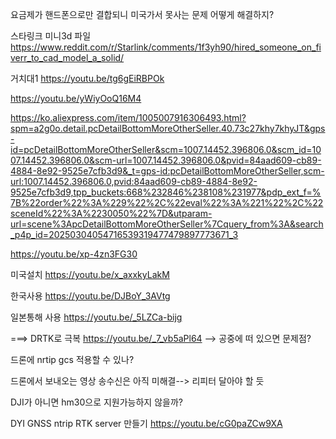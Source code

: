 
요금제가 핸드폰으로만 결합되니
미국가서 못사는 문제 어떻게 해결하지?


스타링크 미니3d 파일
https://www.reddit.com/r/Starlink/comments/1f3yh90/hired_someone_on_fiverr_to_cad_model_a_solid/

거치대1
https://youtu.be/tg6gEiRBPOk

https://youtu.be/yWiyOoQ16M4








https://ko.aliexpress.com/item/1005007916306493.html?spm=a2g0o.detail.pcDetailBottomMoreOtherSeller.40.73c27khy7khyJT&gps-id=pcDetailBottomMoreOtherSeller&scm=1007.14452.396806.0&scm_id=1007.14452.396806.0&scm-url=1007.14452.396806.0&pvid=84aad609-cb89-4884-8e92-9525e7cfb3d9&_t=gps-id:pcDetailBottomMoreOtherSeller,scm-url:1007.14452.396806.0,pvid:84aad609-cb89-4884-8e92-9525e7cfb3d9,tpp_buckets:668%232846%238108%231977&pdp_ext_f=%7B%22order%22%3A%229%22%2C%22eval%22%3A%221%22%2C%22sceneId%22%3A%2230050%22%7D&utparam-url=scene%3ApcDetailBottomMoreOtherSeller%7Cquery_from%3A&search_p4p_id=20250304054716539319477479897773671_3




https://youtu.be/xp-4zn3FG30

미국설치
https://youtu.be/x_axxkyLakM

한국사용
https://youtu.be/DJBoY_3AVtg

일본통해 사용
https://youtu.be/_5LZCa-bijg


===> DRTK로 극복
https://youtu.be/_7_vb5aPl64
--> 공중에 떠 있으면 문제점?

드론에 nrtip gcs 적용할 수 있나?



드론에서 보내오는 영상 송수신은 아직 미해결--> 리피터 달아야 할 듯


DJI가 아니면 hm30으로 지원가능하지 않을까?




DYI GNSS ntrip RTK server 만들기
https://youtu.be/cG0paZCw9XA



